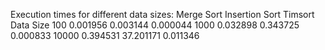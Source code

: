 Execution times for different data sizes:
           Merge Sort  Insertion Sort   Timsort
Data Size
100          0.001956        0.003144  0.000044
1000         0.032898        0.343725  0.000833
10000        0.394531       37.201171  0.011346
